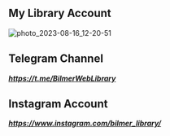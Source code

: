 ## My Library Account
![photo_2023-08-16_12-20-51](https://github.com/BilmerIslamov/Bilmer_Library/assets/142201562/a7c9999c-1639-4ed4-9856-2499498b6b44)



## Telegram Channel
***https://t.me/BilmerWebLibrary***

## Instagram Account
***https://www.instagram.com/bilmer_library/***

